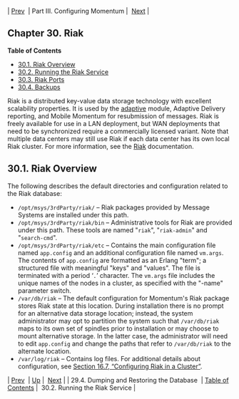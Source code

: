 | [Prev](postgresql.migrating)  | Part III. Configuring Momentum |  [Next](riak.service) |
## Chapter 30. Riak
**Table of Contents**

* [30.1\. Riak Overview](riak#riak.overview)
* [30.2\. Running the Riak Service](riak.service)
* [30.3\. Riak Ports](operations.riak.ports)
* [30.4\. Backups](operations.riak.backups)

<a class="indexterm" name="idp3460960"></a>
Riak is a distributed key-value data storage technology with excellent scalability properties. It is used by the [adaptive](modules.adaptive "71.3. adaptive – Adaptive Delivery") module, Adaptive Delivery reporting, and Mobile Momentum for resubmission of messages.
Riak is freely available for use in a LAN deployment, but WAN deployments that need to be synchronized require a commercially licensed variant. Note that multiple data centers may still use Riak if each data center has its own local Riak cluster. For more information, see the [Riak](http://http://docs.basho.com/riak/latest/) documentation.
## 30.1. Riak Overview
The following describes the default directories and configuration related to the Riak database:
*   `/opt/msys/3rdParty/riak/` – Riak packages provided by Message Systems are installed under this path.
*   `/opt/msys/3rdParty/riak/bin` – Administrative tools for Riak are provided under this path. These tools are named "`riak`", "`riak-admin`" and "`search-cmd`".
*   `/opt/msys/3rdParty/riak/etc` – Contains the main configuration file named `app.config` and an additional configuration file named `vm.args`. The contents of `app.config` are formatted as an Erlang "term"; a structured file with meaningful "keys" and "values". The file is terminated with a period ‘`.`’ character. The `vm.args` file includes the unique names of the nodes in a cluster, as specified with the "-name" parameter switch.
*   `/var/db/riak` – The default configuration for Momentum's Riak package stores Riak state at this location.
    During installation there is no prompt for an alternative data storage location; instead, the system administrator may opt to partition the system such that `/var/db/riak` maps to its own set of spindles prior to installation or may choose to mount alternative storage. In the latter case, the administrator will need to edit `app.config` and change the paths that refer to `/var/db/riak` to the alternate location.
*   `/var/log/riak` – Contains log files.
For additional details about configuration, see [Section 16.7, “Configuring Riak in a Cluster”](cluster.riak.configuration "16.7. Configuring Riak in a Cluster").

| [Prev](postgresql.migrating)  | [Up](p.configuration) |  [Next](riak.service) |
| 29.4. Dumping and Restoring the Database  | [Table of Contents](index) |  30.2. Running the Riak Service |
